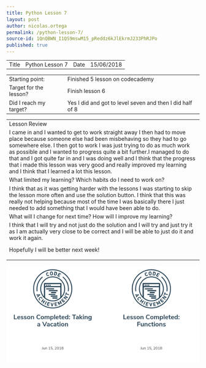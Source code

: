 ```yaml
---
title: Python Lesson 7
layout: post
author: nicolas.ortega
permalink: /python-lesson-7/
source-id: 1QnQBWN_I1QS9mswM15_pReddz6kJlEkrmJ233PhRJPo
published: true
---
```

<table>
  <tr>
    <td>Title</td>
    <td>Python
Lesson 7</td>
    <td>Date</td>
    <td>15/06/2018</td>
  </tr>
</table>


<table>
  <tr>
    <td>Starting point:</td>
    <td>Finished 5 lesson on codecademy</td>
  </tr>
  <tr>
    <td>Target for the lesson?</td>
    <td>Finish lesson 6</td>
  </tr>
  <tr>
    <td>Did I reach my target? 
</td>
    <td>Yes I did and got to level seven and then I  did half of 8</td>
  </tr>
</table>


<table>
  <tr>
    <td>Lesson Review</td>
  </tr>
  <tr>
    <td>I came in and I wanted to get to work straight away I then had to move place because someone else had been misbehaving so they had to go somewhere else. I then got to work I was just trying to do as much work as possible and I wanted to progress quite a bit further.I managed to do that and I got quite far in and I was doing well and I think that the progress that i made this lesson was very good and really improved my learning and I think that I learned a lot this lesson.</td>
  </tr>
  <tr>
    <td>What limited my learning? Which habits do I need to work on? </td>
  </tr>
  <tr>
    <td>I think that as it was getting harder with the lessons I was starting to skip the lesson more often and use the solution button. I think that this was really not helping because most of the time I was basically there I just needed to add something that I would have been able to do.</td>
  </tr>
  <tr>
    <td>What will I change for next time? How will I improve my learning?</td>
  </tr>
  <tr>
    <td>I think that I will try and not just do the solution and I will try and just try it as I am actually very close to be correct and I will be able to just do it and work it again.

Hopefully I will be better next week!</td>
  </tr>
</table>
<img src = "/images/Screenshot 2018-06-22 at 12.35.43.png">


